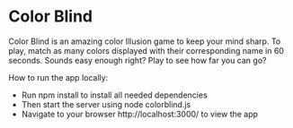 # Color Blind
Color Blind is an amazing color Illusion game to keep your mind sharp. To play, match as many colors displayed with their corresponding name in 60 seconds. Sounds easy enough right? Play to see how far you can go?

How to run the app locally:

* Run npm install to install all needed dependencies
* Then start the server using node colorblind.js
* Navigate to your browser http://localhost:3000/ to view the app

